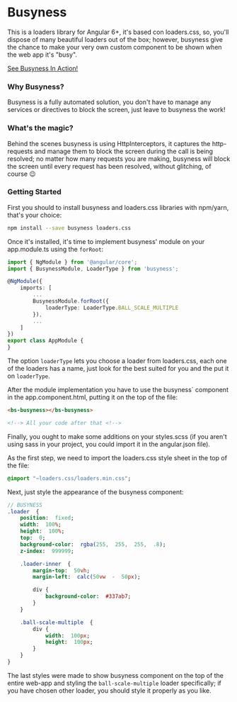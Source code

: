 # Busyness

This is a loaders library for Angular 6+, it's based con loaders.css, so, you'll dispose of many beautiful loaders out of the box; however, busyness give the chance to make your very own custom component to be shown when the web app it's "busy".

[See Busyness In Action!](https://busyness-69.firebaseapp.com/)

### Why Busyness?

Busyness is a fully automated solution, you don't have to manage any services or directives to block the screen, just leave to busyness the work!

### What's the magic?

Behind the scenes busyness is using HttpInterceptors, it captures the http-requests and manage them to block the screen during the call is being resolved; no matter how many requests you are making, busyness will block the screen until every request has been resolved, without glitching, of course :wink:

### Getting Started

First you should to install busyness and loaders.css libraries with npm/yarn, that's your choice:

```bash
npm install --save busyness loaders.css
```

Once it's installed, it's time to implement busyness' module on your app.module.ts using the ``forRoot``:

```ts
import { NgModule } from '@angular/core';
import { BusynessModule, LoaderType } from 'busyness';

@NgModule({
	imports: [
		...
		BusynessModule.forRoot({
			loaderType: LoaderType.BALL_SCALE_MULTIPLE
		}),
		...
	]
})
export class AppModule {
}
```

The option ``loaderType`` lets you choose a loader from loaders.css, each one of the loaders has a name, just look for the best suited for you and the put it on ``loaderType``.

After the module implementation you have to use the busyness` component in the app.component.html, putting it on the top of the file:

```html
<bs-busyness></bs-busyness>

<!--> All your code after that <!-->
```

Finally, you ought to make some additions on your styles.scss (if you aren't using sass in your project, you could import it in the angular.json file).

As the first step, we need to import the loaders.css style sheet in the top of the file:

```sass
@import "~loaders.css/loaders.min.css";
```

Next, just style the appearance of the busyness component:

```sass
// BUSYNESS
.loader  {
	position:  fixed;
	width:  100%;
	height:  100%;
	top:  0;
	background-color:  rgba(255,  255,  255,  .8);
	z-index:  999999;

	.loader-inner  {
		margin-top:  50vh;
		margin-left:  calc(50vw  -  50px);

		div {
			background-color:  #337ab7;
		}
	}

	.ball-scale-multiple  {
		div {
			width:  100px;
			height:  100px;
		}
	}
}
```

The last styles were made to show busyness component on the top of the entire web-app and styling the ``ball-scale-multiple`` loader specifically; if you have chosen other loader, you should style it properly as you like.